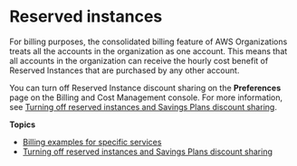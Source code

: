 # Reserved instances<a name="ri-behavior"></a>

For billing purposes, the consolidated billing feature of AWS Organizations treats all the accounts in the organization as one account\. This means that all accounts in the organization can receive the hourly cost benefit of Reserved Instances that are purchased by any other account\.

You can turn off Reserved Instance discount sharing on the **Preferences** page on the Billing and Cost Management console\. For more information, see [Turning off reserved instances and Savings Plans discount sharing](ri-turn-off.md)\.

**Topics**
+ [Billing examples for specific services](consolidatedbilling-other.md)
+ [Turning off reserved instances and Savings Plans discount sharing](ri-turn-off.md)